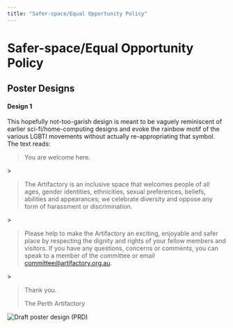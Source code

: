 ```yaml
---
title: "Safer-space/Equal Opportunity Policy"
---
```

# Safer-space/Equal Opportunity Policy

## Poster Designs

#### Design 1

This hopefully not-too-garish design is meant to be vaguely reminiscent of earlier sci-fi/home-computing designs and evoke the rainbow motif of the various LGBTI movements without actually re-appropriating that symbol. The text reads:

> You are welcome here.

\>

> The Artifactory is an inclusive space that welcomes people of all ages, gender identities, ethnicities, sexual preferences, beliefs, abilities and appearances; we celebrate diversity and oppose any form of harassment or discrimination.

\>

> Please help to make the Artifactory an exciting, enjoyable and safer place by respecting the dignity and rights of your fellow members and visitors. If you have any questions, concerns or comments, you can speak to a member of the committee or email committee@artifactory.org.au.

\>

> Thank you.
>
> The Perth Artifactory

![Draft poster design (PRD)](/committee/policies/artifactory_safe_space_small_.png)
